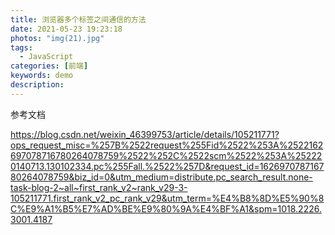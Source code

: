 ```yaml
---
title: 浏览器多个标签之间通信的方法
date: 2021-05-23 19:23:18
photos: "img(21).jpg"
tags:
  - JavaScript
categories: [前端]
keywords: demo
description:
---
```


参考文档

<!-- more -->

https://blog.csdn.net/weixin_46399753/article/details/105211771?ops_request_misc=%257B%2522request%255Fid%2522%253A%2522162697078716780264078759%2522%252C%2522scm%2522%253A%252220140713.130102334.pc%255Fall.%2522%257D&request_id=162697078716780264078759&biz_id=0&utm_medium=distribute.pc_search_result.none-task-blog-2~all~first_rank_v2~rank_v29-3-105211771.first_rank_v2_pc_rank_v29&utm_term=%E4%B8%8D%E5%90%8C%E9%A1%B5%E7%AD%BE%E9%80%9A%E4%BF%A1&spm=1018.2226.3001.4187
